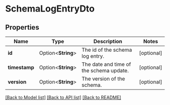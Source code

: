 # SchemaLogEntryDto

## Properties

Name | Type | Description | Notes
------------ | ------------- | ------------- | -------------
**id** | Option<**String**> | The id of the schema log entry. | [optional]
**timestamp** | Option<**String**> | The date and time of the schema update. | [optional]
**version** | Option<**String**> | The version of the schema. | [optional]

[[Back to Model list]](../README.md#documentation-for-models) [[Back to API list]](../README.md#documentation-for-api-endpoints) [[Back to README]](../README.md)


